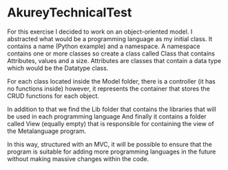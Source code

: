 # AkureyTechnicalTest

For this exercise I decided to work on an object-oriented model. I abstracted what would be a programming language as my initial class. It contains a name (Python example) and a namespace. A namespace contains one or more classes so create a class called Class that contains Attributes, values and a size. Attributes are classes that contain a data type which would be the Datatype class.

For each class located inside the Model folder, there is a controller (it has no functions inside) however, it represents the container that stores the CRUD functions for each object.

In addition to that we find the Lib folder that contains the libraries that will be used in each programming language
And finally it contains a folder called View (equally empty) that is responsible for containing the view of the Metalanguage program.

In this way, structured with an MVC, it will be possible to ensure that the program is suitable for adding more programming languages ​​in the future without making massive changes within the code.
